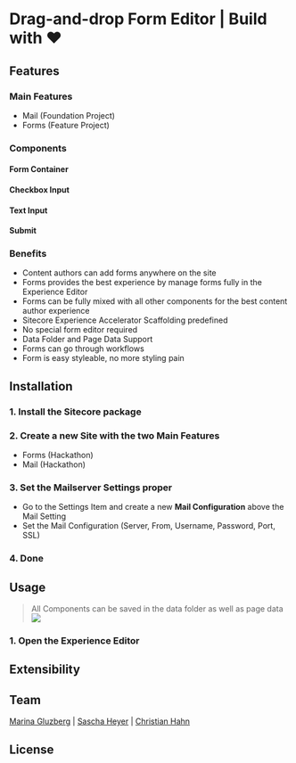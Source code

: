 ﻿# Drag-and-drop Form Editor | Build with ❤

## Features

### Main Features
* Mail (Foundation Project)
* Forms (Feature Project)

### Components

#### Form Container

#### Checkbox Input

#### Text Input

#### Submit

### Benefits

* Content authors can add forms anywhere on the site
* Forms provides the best experience by manage forms fully in the Experience Editor
* Forms can be fully mixed with all other components for the best content author experience
* Sitecore Experience Accelerator Scaffolding predefined
* No special form editor required
* Data Folder and Page Data Support
* Forms can go through workflows
* Form is easy styleable, no more styling pain

## Installation

### 1. Install the Sitecore package

### 2. Create a new Site with the two Main Features
* Forms (Hackathon)
* Mail (Hackathon)

### 3. Set the Mailserver Settings proper
* Go to the Settings Item and create a new **Mail Configuration** above the Mail Setting
* Set the Mail Configuration (Server, From, Username, Password, Port, SSL)

### 4. Done


## Usage

> All Components can be saved in the data folder as well as page data
[![](https://raw.githubusercontent.com/SaschaHeyer/Sitecore-Hackathon-2017/master/documentation/associatedContent.png?token=AB5j8IUAP56BqcNAR_0cGBbgqvZJphsSks5Yw_rOwA%3D%3D)]('associatedContent')


### 1. Open the Experience Editor

## Extensibility

## Team

[Marina Gluzberg](https://github.com/Gluzberg) | [Sascha Heyer](http://blog.saschaheyer.de) | [Christian Hahn](https://hachweb.wordpress.com)

## License 